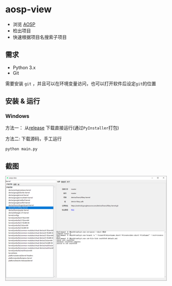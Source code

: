 # aosp-view 


* 浏览 [AOSP](https://android.googlesource.com)
* 检出项目
* 快速根据项目名搜索子项目

## 需求

- Python 3.x
- Git


需要安装 `git` ，并且可以在环境变量访问，也可以打开软件后设定`git`的位置


## 安装 & 运行

### Windows

方法一： 从[release](https://github.com/LaoQi/aosp-view/releases) 下载直接运行(通过`PyInstaller`打包)



方法二: 下载源码，手工运行
```shell
python main.py
```

## 截图

![screenshot](res/screenshot.png)